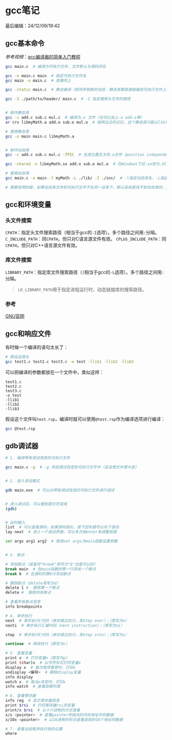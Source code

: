 # gcc笔记
最后编辑：24/12/09/19:42

## gcc基本命令
*参考视频*：[gcc编译器的简单入门教程](https://www.bilibili.com/video/BV1V84y1D7nU)
```bash
gcc main.c  # 编译为可执行文件，文件默认与源码同名

gcc -o main.c main  # 指定可执行文件名
gcc main -o main.c  # 效果同上

gcc -static main.c  # 静态编译（即将所依赖的动态、静态库都直接链接到可执行文件上）

gcc -I ./path/to/header/ main.c  # -I 指定搜索头文件的路径


# 制作静态库
gcc -c add.c sub.c mul.c  # 编译为.o 文件（也可以加上-o add.o等）
ar crv libmyMath.a add.o sub.o mul.o  # 按照远古的记忆，这个静态库只能以lib开头，以.a为后缀

# 使用静态库
gcc -o main main.c libmyMath.a


# 制作动态库
gcc -c add.c sub.c mul.c -fPIC  # 生成位置无关的.o文件（position independent file）

gcc -shared -o libmyMath.so add.o sub.o mul.o  # 在Windows下应.so改为.dll

# 使用动态库
gcc main.c -o main -l myMath -L ./lib/ -I ./inc/  # -l指定动态库名，-L指定动态库所在的文件夹，-I寻找头文件

# 需要说明的是，如果动态库文件和可执行文件不在同一目录下，默认系统是找不到动态库的，此时需要别的方式让系统能去存放动态库的文件夹下寻找动态库，挺麻烦的，这里先不表。
```

## gcc和环境变量
### 头文件搜索
`CPATH`：指定头文件搜索路径（相当于gcc的`-I`选项）。多个路径之间用`:`分隔。
`C_INCLUDE_PATH`：同`CPATH`，但只对C语言源文件有效。
`CPLUS_INCLUDE_PATH`：同`CPATH`，但只对C++语言源文件有效。

### 库文件搜索
`LIBRARY_PATH`：指定库文件搜索路径（（相当于gcc的`-L`选项）。多个路径之间用`:`分隔。
> `LD_LIBRARY_PATH`用于指定进程运行时，动态链接库的搜索路径。

### 参考
[GNU官网](https://gcc.gnu.org/onlinedocs/gcc/Environment-Variables.html)

## gcc和响应文件
有时候一个编译的语句太长了：
```bash
# 假设这很长
gcc test1.c test2.c test3.c -o test -llib1 -llib2 -llib3
```
可以把编译的参数都放在一个文件中，类似这样：
```
test1.c 
test2.c 
test3.c
-o test
-llib1
-llib2
-llib3
```
假设这个文件叫`test.rsp`，编译时就可以使用`@test.rsp`作为编译选项进行编译：
```bash
gcc @test.rsp
```

## gdb调试器
```bash
# 1. 编译带有调试信息的可执行文件

gcc main.c -g  # -g 添加调试信息到可执行文件中（这会使文件更大些）


# 2. 进入调试模式

gdb main.exe  # 可以对带有调试信息的可执行文件进行调试


# 进入调试后，可以看到提示符变成
(gdb)


# 此时输入
list  # 可以查看源码，如果源码很长，按下回车键可以向下滚动
lay next  # 进入一个调试界面，可以多次按enter来调整视图

set args arg1 arg2  # 使用set args为main函数设置参数


# 3. 断点

# 添加断点（或者将"break"简写为"b"也是可以的）
break main  # 在main函数的第一行添加一个断点
break 6  # 在源码的第6行添加断点

# 删除断点（delete简写为d）
delete 1 #  删除第一个断点
delete #  删除所有断点

# 查看所有断点信息
info breakpoints

# 4. 单步执行
next  # 单步执行C代码（单步跳过执行，即step over）；（简写为n）
nexti  # 单步执行汇编代码（next instruction）；（简写为ni）

step  # 单步执行C代码（单步跳过执行，即step into）；（简写为s）

continue  # 继续执行（简写为c）

# 5. 查看变量
print x  # 打印变量x（简写为p）
print (char)x  # 以字符形式打印变量x
display x  # 每次程序暂停时，打印x
undisplay <编号>  # 删除display变量
info display
watch x  # 每当x改变时，打印x
info watch  # 查看观察列表

# 6. 查看寄存器
info reg  # 显示寄存器信息
print $rsi  # 打印寄存器rsi的变量
print/x $rsi  # 以十六进制的方式查看
x/s <pointer>  # 查看pointer所指向的内存地址中的数据
x/10x <pointer>  # 以16进制的形式查看连续的10个地址的数据

# 7. 查看当前程序执行到的位置
where
```